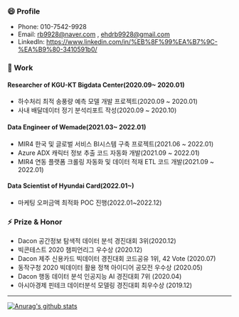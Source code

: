 ### 😄 Profile
- Phone: 010-7542-9928
- Email: rb9928@naver.com , ehdrb9928@gmail.com
- LinkedIn: https://www.linkedin.com/in/%EB%8F%99%EA%B7%9C-%EA%B9%80-3410591b0/

### 🔭 Work 
#### Researcher of KGU-KT Bigdata Center(2020.09~ 2020.01)
- 하수처리 최적 송풍량 예측 모델 개발 프로젝트(2020.09 ~ 2020.01)
- 사내 배달데이터  정기 분석리포트 작성(2020.09 ~ 2020.10)
#### Data Engineer of Wemade(2021.03~ 2022.01)
- MIR4 한국 및 글로벌 서비스 BI시스템 구축 프로젝트(2021.06 ~ 2022.01)
- Azure ADX 캐릭터 정보 추출 코드 자동화 개발(2021.09 ~ 2022.01)
- MIR4 연동 플랫폼 크롤링 자동화 및 데이터 적재 ETL 코드 개발(2021.09 ~ 2022.01)
#### Data Scientist of Hyundai Card(2022.01~)
- 마케팅 오퍼금액 최적화 POC 진행(2022.01~2022.12)

### ⚡ Prize & Honor
- Dacon 공간정보 탐색적 데이터 분석 경진대회 3위(2020.12)
- 빅콘테스트 2020 챔피언리그 우수상 (2020.12)
- Dacon 제주 신용카드 빅데이터 경진대회 코드공유 1위, 42 Vote (2020.07)
- 동작구청 2020 빅데이터 활용 정책 아이디어 공모전 우수상 (2020.05)
- Dacon 행동 데이터 분석 인공지능 AI 경진대회 7위 (2020.04)
- 아시아경제 핀테크 데이터분석 모델링 경진대회 최우수상 (2019.12)

---
[![Anurag's github stats](https://github-readme-stats.vercel.app/api?username=DrumDong)](https://github.com/anuraghazra/github-readme-stats)

<!--
**DrumDong/DrumDong** is a ✨ _special_ ✨ repository because its `README.md` (this file) appears on your GitHub profile.

Here are some ideas to get you started:

- 🔭 I’m currently working on KNU-KT Bigdata Center
- 🌱 I’m currently learning ...
- 👯 I’m looking to collaborate on ...
- 🤔 I’m looking for help with ...
- 💬 Ask me about ...
- 📫 How to reach me: ...
- 😄 Pronouns: ...
- ⚡ Fun fact: ...
-->
